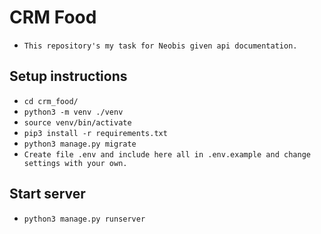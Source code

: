 # CRM Food #

* `This repository's my task for Neobis given api documentation.`


## Setup instructions ##

* `cd crm_food/`
* `python3 -m venv ./venv`
* `source venv/bin/activate`
* `pip3 install -r requirements.txt`
* `python3 manage.py migrate`
* `Create file .env and include here all in .env.example and change settings with your own.`

## Start server ##

* `python3 manage.py runserver`
